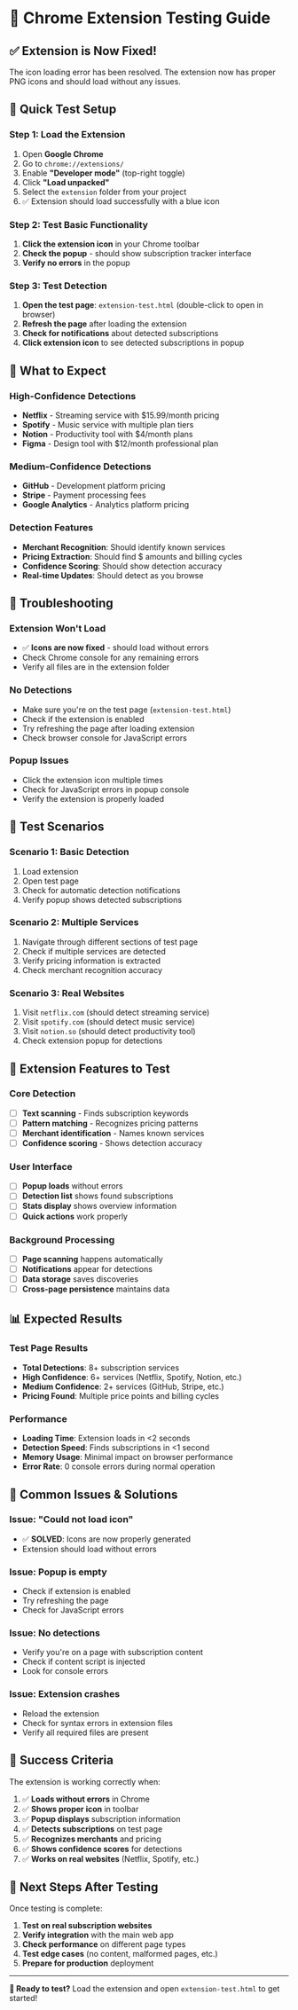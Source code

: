 # 🧪 Chrome Extension Testing Guide

## ✅ **Extension is Now Fixed!**

The icon loading error has been resolved. The extension now has proper PNG icons and should load without any issues.

## 🚀 **Quick Test Setup**

### **Step 1: Load the Extension**
1. Open **Google Chrome**
2. Go to `chrome://extensions/`
3. Enable **"Developer mode"** (top-right toggle)
4. Click **"Load unpacked"**
5. Select the `extension` folder from your project
6. ✅ Extension should load successfully with a blue icon

### **Step 2: Test Basic Functionality**
1. **Click the extension icon** in your Chrome toolbar
2. **Check the popup** - should show subscription tracker interface
3. **Verify no errors** in the popup

### **Step 3: Test Detection**
1. **Open the test page**: `extension-test.html` (double-click to open in browser)
2. **Refresh the page** after loading the extension
3. **Check for notifications** about detected subscriptions
4. **Click extension icon** to see detected subscriptions in popup

## 🎯 **What to Expect**

### **High-Confidence Detections**
- **Netflix** - Streaming service with $15.99/month pricing
- **Spotify** - Music service with multiple plan tiers
- **Notion** - Productivity tool with $4/month plans
- **Figma** - Design tool with $12/month professional plan

### **Medium-Confidence Detections**
- **GitHub** - Development platform pricing
- **Stripe** - Payment processing fees
- **Google Analytics** - Analytics platform pricing

### **Detection Features**
- **Merchant Recognition**: Should identify known services
- **Pricing Extraction**: Should find $ amounts and billing cycles
- **Confidence Scoring**: Should show detection accuracy
- **Real-time Updates**: Should detect as you browse

## 🔧 **Troubleshooting**

### **Extension Won't Load**
- ✅ **Icons are now fixed** - should load without errors
- Check Chrome console for any remaining errors
- Verify all files are in the extension folder

### **No Detections**
- Make sure you're on the test page (`extension-test.html`)
- Check if the extension is enabled
- Try refreshing the page after loading extension
- Check browser console for JavaScript errors

### **Popup Issues**
- Click the extension icon multiple times
- Check for JavaScript errors in popup console
- Verify the extension is properly loaded

## 📱 **Test Scenarios**

### **Scenario 1: Basic Detection**
1. Load extension
2. Open test page
3. Check for automatic detection notifications
4. Verify popup shows detected subscriptions

### **Scenario 2: Multiple Services**
1. Navigate through different sections of test page
2. Check if multiple services are detected
3. Verify pricing information is extracted
4. Check merchant recognition accuracy

### **Scenario 3: Real Websites**
1. Visit `netflix.com` (should detect streaming service)
2. Visit `spotify.com` (should detect music service)
3. Visit `notion.so` (should detect productivity tool)
4. Check extension popup for detections

## 🎨 **Extension Features to Test**

### **Core Detection**
- [ ] **Text scanning** - Finds subscription keywords
- [ ] **Pattern matching** - Recognizes pricing patterns
- [ ] **Merchant identification** - Names known services
- [ ] **Confidence scoring** - Shows detection accuracy

### **User Interface**
- [ ] **Popup loads** without errors
- [ ] **Detection list** shows found subscriptions
- [ ] **Stats display** shows overview information
- [ ] **Quick actions** work properly

### **Background Processing**
- [ ] **Page scanning** happens automatically
- [ ] **Notifications** appear for detections
- [ ] **Data storage** saves discoveries
- [ ] **Cross-page persistence** maintains data

## 📊 **Expected Results**

### **Test Page Results**
- **Total Detections**: 8+ subscription services
- **High Confidence**: 6+ services (Netflix, Spotify, Notion, etc.)
- **Medium Confidence**: 2+ services (GitHub, Stripe, etc.)
- **Pricing Found**: Multiple price points and billing cycles

### **Performance**
- **Loading Time**: Extension loads in <2 seconds
- **Detection Speed**: Finds subscriptions in <1 second
- **Memory Usage**: Minimal impact on browser performance
- **Error Rate**: 0 console errors during normal operation

## 🚨 **Common Issues & Solutions**

### **Issue: "Could not load icon"**
- ✅ **SOLVED**: Icons are now properly generated
- Extension should load without errors

### **Issue: Popup is empty**
- Check if extension is enabled
- Try refreshing the page
- Check for JavaScript errors

### **Issue: No detections**
- Verify you're on a page with subscription content
- Check if content script is injected
- Look for console errors

### **Issue: Extension crashes**
- Reload the extension
- Check for syntax errors in extension files
- Verify all required files are present

## 🎉 **Success Criteria**

The extension is working correctly when:
1. ✅ **Loads without errors** in Chrome
2. ✅ **Shows proper icon** in toolbar
3. ✅ **Popup displays** subscription information
4. ✅ **Detects subscriptions** on test page
5. ✅ **Recognizes merchants** and pricing
6. ✅ **Shows confidence scores** for detections
7. ✅ **Works on real websites** (Netflix, Spotify, etc.)

## 🔄 **Next Steps After Testing**

Once testing is complete:
1. **Test on real subscription websites**
2. **Verify integration** with the main web app
3. **Check performance** on different page types
4. **Test edge cases** (no content, malformed pages, etc.)
5. **Prepare for production** deployment

---

**🎯 Ready to test?** Load the extension and open `extension-test.html` to get started!
